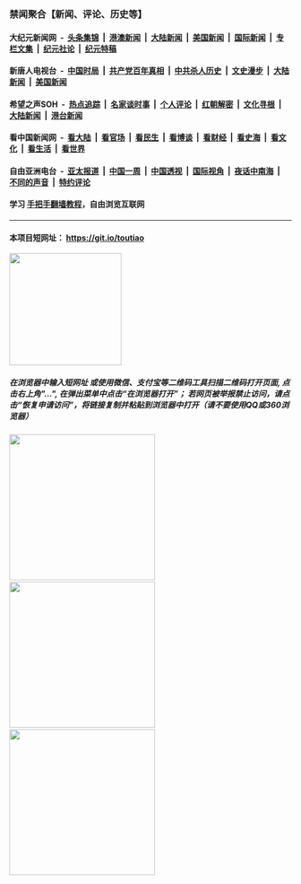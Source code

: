 ### 禁闻聚合【新闻、评论、历史等】

#### 大纪元新闻网 &nbsp;-&nbsp; [头条集锦](indexes/E头条集锦.md?t=03121502) &nbsp;|&nbsp; [港澳新闻](indexes/E港澳新闻.md?t=03121502)  &nbsp;|&nbsp; [大陆新闻](indexes/E大陆新闻.md?t=03121502) &nbsp;|&nbsp; [美国新闻](indexes/E美国新闻.md?t=03121502) &nbsp;|&nbsp; [国际新闻](indexes/E国际新闻.md?t=03121502) &nbsp;|&nbsp; [专栏文集](indexes/E专栏文集.md?t=03121502) &nbsp;|&nbsp; [纪元社论](indexes/E纪元社论.md?t=03121502) &nbsp;|&nbsp; [纪元特稿](indexes/E纪元特稿.md?t=03121502) 

#### 新唐人电视台 &nbsp;-&nbsp; [中国时局](indexes/N中国时局.md?t=03121502) &nbsp;|&nbsp; [共产党百年真相](indexes/N共产党百年真相.md?t=03121502) &nbsp;|&nbsp; [中共杀人历史](indexes/N中共杀人历史.md?t=03121502) &nbsp;|&nbsp; [文史漫步](indexes/N文史漫步.md?t=03121502) &nbsp;|&nbsp; [大陆新闻](indexes/N大陆新闻.md?t=03121502) &nbsp;|&nbsp; [美国新闻](indexes/N美国新闻.md?t=03121502)

#### 希望之声SOH &nbsp;-&nbsp; [热点追踪](indexes/H热点追踪.md?t=03121502) &nbsp;|&nbsp; [名家谈时事](indexes/H名家谈时事.md?t=03121502) &nbsp;|&nbsp; [个人评论](indexes/H个人评论.md?t=03121502)  &nbsp;|&nbsp; [红朝解密](indexes/H红朝解密.md?t=03121502) &nbsp;|&nbsp; [文化寻根](indexes/H文化寻根.md?t=03121502) &nbsp;|&nbsp; [大陆新闻](indexes/H大陆新闻.md?t=03121502) &nbsp;|&nbsp; [港台新闻](indexes/H港台新闻.md?t=03121502)

#### 看中国新闻网 &nbsp;-&nbsp; [看大陆](indexes/S看大陆.md?t=03121502) &nbsp;|&nbsp; [看官场](indexes/S看官场.md?t=03121502) &nbsp;|&nbsp; [看民生](indexes/S看民生.md?t=03121502)  &nbsp;|&nbsp; [看博谈](indexes/S看博谈.md?t=03121502) &nbsp;|&nbsp; [看财经](indexes/S看财经.md?t=03121502) &nbsp;|&nbsp; [看史海](indexes/S看史海.md?t=03121502) &nbsp;|&nbsp; [看文化](indexes/S看文化.md?t=03121502) &nbsp;|&nbsp; [看生活](indexes/S看生活.md?t=03121502) &nbsp;|&nbsp; [看世界](indexes/S看世界.md?t=03121502)

#### 自由亚洲电台 &nbsp;-&nbsp; [亚太报道](indexes/R亚太报道.md?t=03121502) &nbsp;|&nbsp; [中国一周](indexes/R中国一周.md?t=03121502) &nbsp;|&nbsp; [中国透视](indexes/R中国透视.md?t=03121502)  &nbsp;|&nbsp; [国际视角](indexes/R国际视角.md?t=03121502) &nbsp;|&nbsp; [夜话中南海](indexes/R夜话中南海.md?t=03121502) &nbsp;|&nbsp; [不同的声音](indexes/R不同的声音.md?t=03121502) &nbsp;|&nbsp; [特约评论](indexes/R特约评论.md?t=03121502)

#### 学习 [手把手翻墙教程](https://github.com/gfw-breaker/guides/wiki)，自由浏览互联网

----

#### 本项目短网址： https://git.io/toutiao
<img src="https://raw.githubusercontent.com/gfw-breaker/banned-news/master/scripts/img/qr.png" width="200px"/>  

##### 在浏览器中输入短网址 或使用微信、支付宝等二维码工具扫描二维码打开页面, 点击右上角"...", 在弹出菜单中点击“在浏览器打开”； 若网页被举报禁止访问，请点击“恢复申请访问”，将链接复制并粘贴到浏览器中打开（请不要使用QQ或360浏览器）

<img src="https://raw.githubusercontent.com/gfw-breaker/banned-news/master/scripts/img/1.png" width="260px"/> &nbsp; <img src="https://raw.githubusercontent.com/gfw-breaker/banned-news/master/scripts/img/2.png" width="260px"/> &nbsp; <img src="https://raw.githubusercontent.com/gfw-breaker/banned-news/master/scripts/img/3.png" width="260px"/>
